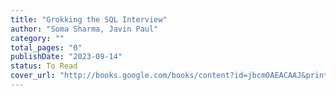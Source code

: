 ```yaml
---
title: "Grokking the SQL Interview"
author: "Soma Sharma, Javin Paul"
category: ""
total_pages: "0"
publishDate: "2023-09-14"
status: To Read
cover_url: "http://books.google.com/books/content?id=jbcm0AEACAAJ&printsec=frontcover&img=1&zoom=1&source=gbs_api"
---
```

